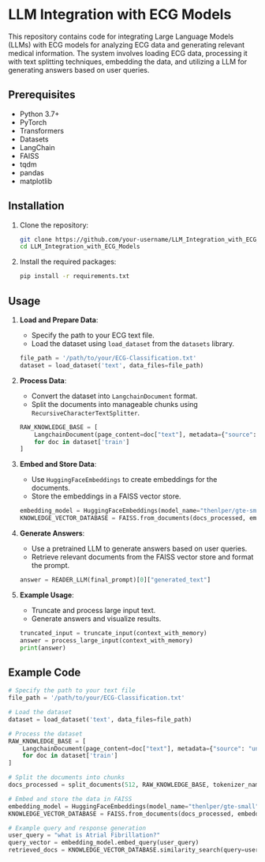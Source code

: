 # LLM Integration with ECG Models

This repository contains code for integrating Large Language Models (LLMs) with ECG models for analyzing ECG data and generating relevant medical information. The system involves loading ECG data, processing it with text splitting techniques, embedding the data, and utilizing a LLM for generating answers based on user queries.

## Prerequisites

- Python 3.7+
- PyTorch
- Transformers
- Datasets
- LangChain
- FAISS
- tqdm
- pandas
- matplotlib

## Installation

1. Clone the repository:
    ```bash
    git clone https://github.com/your-username/LLM_Integration_with_ECG_Models.git
    cd LLM_Integration_with_ECG_Models
    ```

2. Install the required packages:
    ```bash
    pip install -r requirements.txt
    ```

## Usage

1. **Load and Prepare Data**:
    - Specify the path to your ECG text file.
    - Load the dataset using `load_dataset` from the `datasets` library.

    ```python
    file_path = '/path/to/your/ECG-Classification.txt'
    dataset = load_dataset('text', data_files=file_path)
    ```

2. **Process Data**:
    - Convert the dataset into `LangchainDocument` format.
    - Split the documents into manageable chunks using `RecursiveCharacterTextSplitter`.

    ```python
    RAW_KNOWLEDGE_BASE = [
        LangchainDocument(page_content=doc["text"], metadata={"source": "unknown"}) 
        for doc in dataset['train']
    ]
    ```

3. **Embed and Store Data**:
    - Use `HuggingFaceEmbeddings` to create embeddings for the documents.
    - Store the embeddings in a FAISS vector store.

    ```python
    embedding_model = HuggingFaceEmbeddings(model_name="thenlper/gte-small")
    KNOWLEDGE_VECTOR_DATABASE = FAISS.from_documents(docs_processed, embedding_model)
    ```

4. **Generate Answers**:
    - Use a pretrained LLM to generate answers based on user queries.
    - Retrieve relevant documents from the FAISS vector store and format the prompt.

    ```python
    answer = READER_LLM(final_prompt)[0]["generated_text"]
    ```

5. **Example Usage**:
    - Truncate and process large input text.
    - Generate answers and visualize results.

    ```python
    truncated_input = truncate_input(context_with_memory)
    answer = process_large_input(context_with_memory)
    print(answer)
    ```

## Example Code

```python
# Specify the path to your text file
file_path = '/path/to/your/ECG-Classification.txt'

# Load the dataset
dataset = load_dataset('text', data_files=file_path)

# Process the dataset
RAW_KNOWLEDGE_BASE = [
    LangchainDocument(page_content=doc["text"], metadata={"source": "unknown"}) 
    for doc in dataset['train']
]

# Split the documents into chunks
docs_processed = split_documents(512, RAW_KNOWLEDGE_BASE, tokenizer_name="thenlper/gte-small")

# Embed and store the data in FAISS
embedding_model = HuggingFaceEmbeddings(model_name="thenlper/gte-small")
KNOWLEDGE_VECTOR_DATABASE = FAISS.from_documents(docs_processed, embedding_model)

# Example query and response generation
user_query = "what is Atrial Fibrillation?"
query_vector = embedding_model.embed_query(user_query)
retrieved_docs = KNOWLEDGE_VECTOR_DATABASE.similarity_search(query=user_query, k=5)

